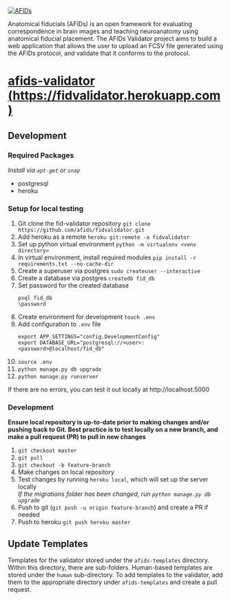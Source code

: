 [![AFIDs](https://github.com/afids/afids-validator/blob/master/static/images/banner.png)](./static/images/banner.png)

Anatomical fiducials (AFIDs) is an open framework for evaluating correspondence in brain images and teaching neuroanatomy using anatomical fiducial placement. The AFIDs Validator project aims to build a web application that allows the user to upload an FCSV file generated using the AFIDs protocol, and validate that it conforms to the protocol.

# [afids-validator (https://fidvalidator.herokuapp.com)](https://fidvalidator.herokuapp.com)

## Development
### Required Packages
_Install via `apt-get` or `snap`_
* postgresql
* heroku

### Setup for local testing
1. Git clone the fid-validator repository `git clone https://github.com/afids/fidvalidator.git`
2. Add heroku as a remote `heroku git:remote -a fidvalidator`
3. Set up python virtual environment `python -m virtualenv <venv directory>`
4. In virtual environment, install required modules `pip install -r requirements.txt --no-cache-dir`
5. Create a superuser via postgres `sudo createuser --interactive`
6. Create a database via postgres `createdb fid_db`
7. Set password for the created database
    ```
    psql fid_db
    \password
    ```
8. Create environment for development `touch .env`
9. Add configuration to `.env` file
   ```
   export APP_SETTINGS="config.DevelopmentConfig"
   export DATABASE_URL="postgresql://<user>:<password>@localhost/fid_db"
   ```
10. `source .env`
11. `python manage.py db upgrade`
12. `python manage.py runserver`

If there are no errors, you can test it out locally at http://localhost:5000

### Development
**Ensure local repository is up-to-date prior to making changes and/or pushing back to Git. Best practice is to test locally on a new branch, and make a pull request (PR) to pull in new changes**
1. `git checkout master`
2. `git pull`
3. `git checkout -b feature-branch`
4. Make changes on local repository
2. Test changes by running `heroku local`, which will set up the server locally \
_If the migrations folder has been changed, run `python manage.py db upgrade`_
3. Push to git (`git push -u origin feature-branch`) and create a PR if needed
4. Push to heroku `git push heroku master`

## Update Templates
Templates for the validator stored under the `afids-templates` directory. Within this directory, there are sub-folders. Human-based templates are stored under the `human` sub-directory. To add templates to the validator, add them to the appropriate directory under `afids-templates` and create a pull request.

